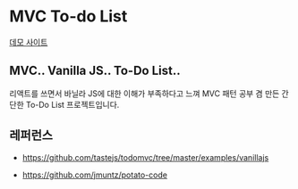 # MVC To-do List

[데모 사이트](https://woojeongmin.com/vanilla-js-mvc-todolist/)

## MVC.. Vanilla JS.. To-Do List..

리액트를 쓰면서 바닐라 JS에 대한 이해가 부족하다고 느껴 MVC 패턴 공부 겸 만든 간단한 To-Do List 프로젝트입니다.

## 레퍼런스

- https://github.com/tastejs/todomvc/tree/master/examples/vanillajs

- https://github.com/jmuntz/potato-code